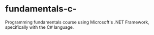 # fundamentals-c-
Programming fundamentals course using Microsoft's .NET Framework, specifically with the C# language.
